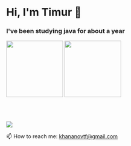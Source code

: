 <h1 align="left">Hi, I'm Timur 👋
</h1>
<h3 align="left">I've been studying java for about a year</h3>

<p align='left'>
   <a href="https://github.com/khananov/github-readme-stats"><img height=150
                                                                  src="https://github-readme-stats.vercel.app/api/top-langs/?username=khananov&layout=compact"/></a>
   <a href="https://github.com/khananov/leetcode-stats"><img height=150
                                                                  src="https://leetcode-stats-six.vercel.app/api?username=khananovtf"/></a>
</p>

</br>
</br>

<p align='left'>
   <a href="https://t.me/iwidniwi">
       <img src="https://img.shields.io/badge/Telegram-2CA5E0?style=for-the-badge&logo=telegram&logoColor=white"/>
   </a>
<p align='left'>
   📫 How to reach me: <a href='mailto:khananovtf@gmail.com'>khananovtf@gmail.com</a>
</p>

